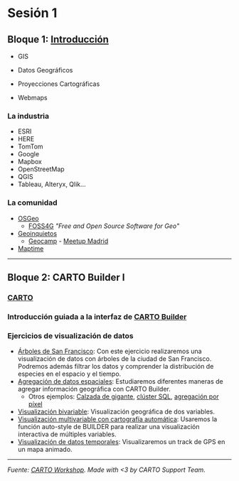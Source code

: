 # Sesión 1

## Bloque 1: [Introducción](https://docs.google.com/presentation/d/1IDDPqtgVJPuQOPaSAxqpd2ZlPbPuxiBQ0V3Qr5GOSs4/edit?usp=sharing)

  * GIS

  * Datos Geográficos

  * Proyecciones Cartográficas

  * Webmaps

### La industria
  
  * ESRI
  * HERE
  * TomTom
  * Google
  * Mapbox
  * OpenStreetMap
  * QGIS
  * Tableau, Alteryx, Qlik... 

### La comunidad

* [OSGeo](https://www.osgeo.org/)
  * [FOSS4G](http://foss4g.org/) _"Free and Open Source Software for Geo"_ 
* [Geoinquietos](http://geoinquietos.org/)
  * [Geocamp](http://2018.geocamp.es/) - [Meetup Madrid](https://www.meetup.com/es-ES/Geoinquietos-MAD/?_cookie-check=-k9wC1Vd2oWyeMq5)
* [Maptime](http://maptime.io/)

---

## Bloque 2: CARTO Builder I

### [CARTO](https://docs.google.com/presentation/d/1YhMvOPFZ8OEeYgdiPhTXoWw9HSjn44rls_8yQtMhuvw/edit?usp=sharing)

### Introducción guiada a la interfaz de [CARTO Builder](https://carto.com/login)

### Ejercicios de visualización de datos

* [Árboles de San Francisco](https://github.com/CartoDB/carto-workshop/blob/master/01-builder-visualization/exercises/sf-trees.md): Con este ejercicio realizaremos una visualización de datos con árboles de la ciudad de San Francisco. Podremos además filtrar los datos y comprender la distribución de especies en el espacio y el tiempo.
* [Agregación de datos espaciales](https://github.com/CartoDB/carto-workshop/blob/master/01-builder-visualization/exercises/aggregations.md): Estudiaremos diferentes maneras de agregar información geográfica con CARTO Builder. 
    * Otros ejemplos: [Calzada de gigante](https://bl.ocks.org/ernesmb/4a6f00d6d795a20406516bce3fbe8092), [clúster SQL](http://bl.ocks.org/ernesmb/348b9eed9ee4c7038fd7), [agregación por píxel](http://bl.ocks.org/ernesmb/6b6ed27230c22c8c58bcc18c713ac024)
* [Visualización bivariable](https://github.com/CartoDB/carto-workshop/blob/master/01-builder-visualization/exercises/category-bubble.md): Visualización geográfica de dos variables.
* [Visualización multivariable con cartografía automática](https://github.com/CartoDB/carto-workshop/blob/master/01-builder-visualization/exercises/autostyle.md): Usaremos la función auto-style de BUILDER para realizar una visualización interactiva de múltiples variables. 
* [Visualización de datos temporales](https://github.com/CartoDB/carto-workshop/blob/master/01-builder-visualization/exercises/torque.md): Visualizaremos un track de GPS en un mapa animado. 

---

_Fuente: [CARTO Workshop](https://github.com/CartoDB/carto-workshop/). Made with <3 by CARTO Support Team._



